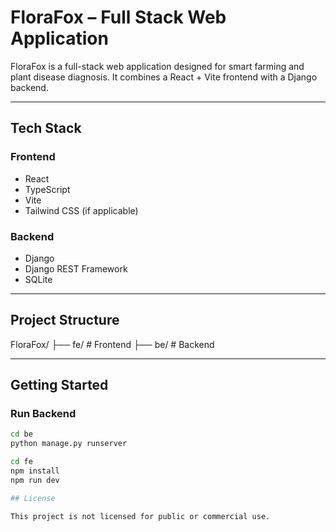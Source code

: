 # FloraFox – Full Stack Web Application

FloraFox is a full-stack web application designed for smart farming and plant disease diagnosis. It combines a React + Vite frontend with a Django backend.

---

## Tech Stack

### Frontend
- React
- TypeScript
- Vite
- Tailwind CSS (if applicable)

### Backend
- Django
- Django REST Framework
- SQLite

---

## Project Structure

FloraFox/
├── fe/ # Frontend
├── be/ # Backend


---

## Getting Started

### Run Backend
```bash
cd be
python manage.py runserver

cd fe
npm install
npm run dev

## License

This project is not licensed for public or commercial use.
